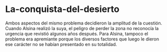 # La-conquista-del-desierto
Ambos aspectos del mismo problema decidieron la amplitud de la cuestión. Cuando Alsina realizó la suya, el peligro de perder la zona no reconocía la urgencia que revistió algunos años después. Para Alsina, tampoco el problema era apremiante porque los diversos factores que luego le dieron ese carácter no se habían presentado en su totalidad.


